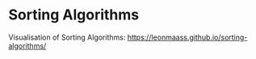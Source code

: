 # Sorting Algorithms
Visualisation of Sorting Algorithms:
https://leonmaass.github.io/sorting-algorithms/
